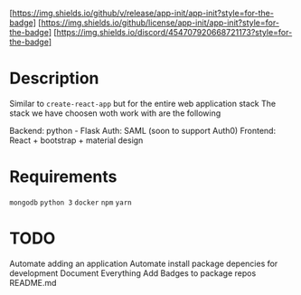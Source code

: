 [https://img.shields.io/github/v/release/app-init/app-init?style=for-the-badge] [https://img.shields.io/github/license/app-init/app-init?style=for-the-badge] [https://img.shields.io/discord/454707920668721173?style=for-the-badge]

# Description
Similar to `create-react-app` but for the entire web application stack
The stack we have choosen woth work with are the following

Backend: python - Flask
Auth: SAML (soon to support Auth0)
Frontend: React + bootstrap + material design

# Requirements
`mongodb`
`python 3`
`docker`
`npm`
`yarn`

# TODO
Automate adding an application
Automate install package depencies for development
Document Everything
Add Badges to package repos README.md
